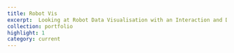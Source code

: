 ```yaml
---
title: Robot Vis
excerpt:  Looking at Robot Data Visualisation with an Interaction and Decision Making Perspective
collection: portfolio
highlight: 1
category: current
---
```

